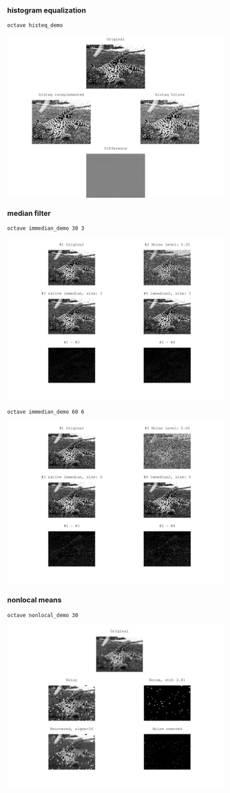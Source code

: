 ### histogram equalization
```sh
octave histeq_demo
```
![](histeq_demo.jpg)

### median filter
```sh
octave immedian_demo 30 3
```
![](immedian_demo_30_3.jpg)

```sh
octave immedian_demo 60 6
```
![](immedian_demo_60_6.jpg)

### nonlocal means
```
octave nonlocal_demo 30
```
![](nonlocal_demo_30.jpg)
